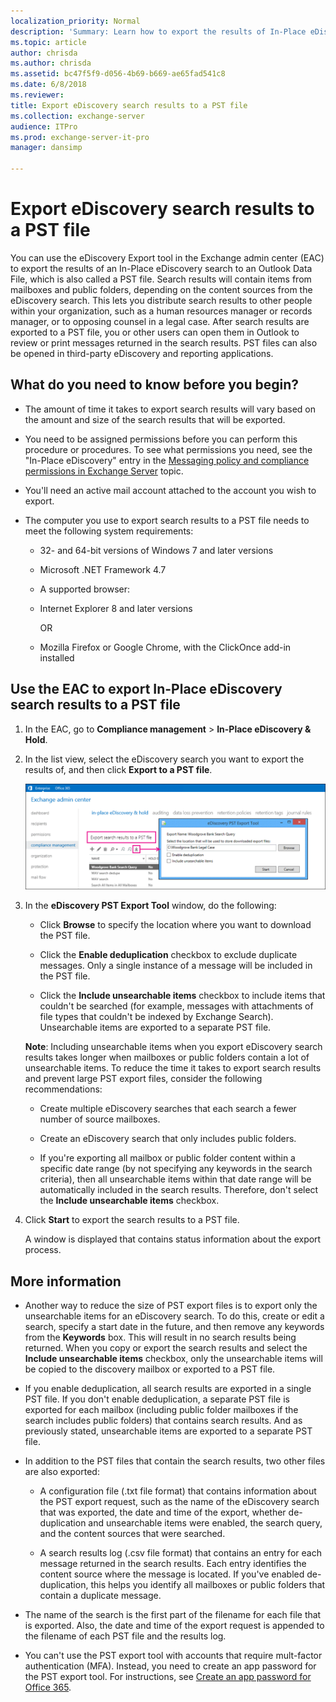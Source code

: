 ```yaml
---
localization_priority: Normal
description: 'Summary: Learn how to export the results of In-Place eDiscovery searches to .PST files in Exchange Server 2016 or Exchange Server 2019.'
ms.topic: article
author: chrisda
ms.author: chrisda
ms.assetid: bc47f5f9-d056-4b69-b669-ae65fad541c8
ms.date: 6/8/2018
ms.reviewer: 
title: Export eDiscovery search results to a PST file
ms.collection: exchange-server
audience: ITPro
ms.prod: exchange-server-it-pro
manager: dansimp

---
```


# Export eDiscovery search results to a PST file

 You can use the eDiscovery Export tool in the Exchange admin center (EAC) to export the results of an In-Place eDiscovery search to an Outlook Data File, which is also called a PST file. Search results will contain items from mailboxes and public folders, depending on the content sources from the eDiscovery search. This lets you distribute search results to other people within your organization, such as a human resources manager or records manager, or to opposing counsel in a legal case. After search results are exported to a PST file, you or other users can open them in Outlook to review or print messages returned in the search results. PST files can also be opened in third-party eDiscovery and reporting applications.

## What do you need to know before you begin?

- The amount of time it takes to export search results will vary based on the amount and size of the search results that will be exported.

- You need to be assigned permissions before you can perform this procedure or procedures. To see what permissions you need, see the "In-Place eDiscovery" entry in the [Messaging policy and compliance permissions in Exchange Server](../../permissions/feature-permissions/policy-and-compliance-permissions.md) topic.

- You'll need an active mail account attached to the account you wish to export.

- The computer you use to export search results to a PST file needs to meet the following system requirements:

  - 32- and 64-bit versions of Windows 7 and later versions

  - Microsoft .NET Framework 4.7

  - A supported browser:

  - Internet Explorer 8 and later versions

    OR

  - Mozilla Firefox or Google Chrome, with the ClickOnce add-in installed

## Use the EAC to export In-Place eDiscovery search results to a PST file

1. In the EAC, go to **Compliance management** \> **In-Place eDiscovery & Hold**.

2. In the list view, select the eDiscovery search you want to export the results of, and then click **Export to a PST file**.

   ![Export to a PST File](../../media/ExportToPSTFile.gif)

3. In the **eDiscovery PST Export Tool** window, do the following:

   - Click **Browse** to specify the location where you want to download the PST file.

   - Click the **Enable deduplication** checkbox to exclude duplicate messages. Only a single instance of a message will be included in the PST file.

   - Click the **Include unsearchable items** checkbox to include items that couldn't be searched (for example, messages with attachments of file types that couldn't be indexed by Exchange Search). Unsearchable items are exported to a separate PST file.

   **Note**: Including unsearchable items when you export eDiscovery search results takes longer when mailboxes or public folders contain a lot of unsearchable items. To reduce the time it takes to export search results and prevent large PST export files, consider the following recommendations:

   - Create multiple eDiscovery searches that each search a fewer number of source mailboxes.

   - Create an eDiscovery search that only includes public folders.

   - If you're exporting all mailbox or public folder content within a specific date range (by not specifying any keywords in the search criteria), then all unsearchable items within that date range will be automatically included in the search results. Therefore, don't select the **Include unsearchable items** checkbox.

4. Click **Start** to export the search results to a PST file.

    A window is displayed that contains status information about the export process.

## More information

- Another way to reduce the size of PST export files is to export only the unsearchable items for an eDiscovery search. To do this, create or edit a search, specify a start date in the future, and then remove any keywords from the **Keywords** box. This will result in no search results being returned. When you copy or export the search results and select the **Include unsearchable items** checkbox, only the unsearchable items will be copied to the discovery mailbox or exported to a PST file.

- If you enable deduplication, all search results are exported in a single PST file. If you don't enable deduplication, a separate PST file is exported for each mailbox (including public folder mailboxes if the search includes public folders) that contains search results. And as previously stated, unsearchable items are exported to a separate PST file.

- In addition to the PST files that contain the search results, two other files are also exported:

  - A configuration file (.txt file format) that contains information about the PST export request, such as the name of the eDiscovery search that was exported, the date and time of the export, whether de-duplication and unsearchable items were enabled, the search query, and the content sources that were searched.

  - A search results log (.csv file format) that contains an entry for each message returned in the search results. Each entry identifies the content source where the message is located. If you've enabled de-duplication, this helps you identify all mailboxes or public folders that contain a duplicate message.

- The name of the search is the first part of the filename for each file that is exported. Also, the date and time of the export request is appended to the filename of each PST file and the results log.

- You can't use the PST export tool with accounts that require mult-factor authentication (MFA). Instead, you need to create an app password for the PST export tool. For instructions, see [Create an app password for Office 365](https://support.office.com/article/3e7c860f-bda4-4441-a618-b53953ee1183).
